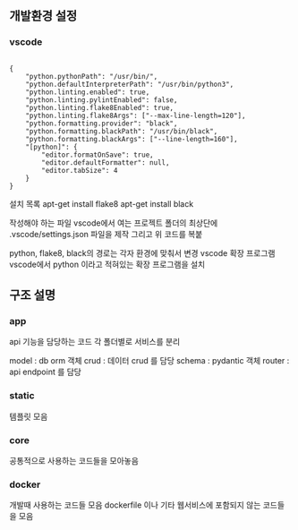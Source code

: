 ## 개발환경 설정 

### vscode

```

{
    "python.pythonPath": "/usr/bin/",
    "python.defaultInterpreterPath": "/usr/bin/python3",
    "python.linting.enabled": true,
    "python.linting.pylintEnabled": false,
    "python.linting.flake8Enabled": true,
    "python.linting.flake8Args": ["--max-line-length=120"],
    "python.formatting.provider": "black",
    "python.formatting.blackPath": "/usr/bin/black",
    "python.formatting.blackArgs": ["--line-length=160"],
    "[python]": {
        "editor.formatOnSave": true,
        "editor.defaultFormatter": null,
        "editor.tabSize": 4
    }
}
```


설치 목록
apt-get install flake8
apt-get install black

작성해야 하는 파일
vscode에서 여는 프로젝트 폴더의 최상단에
.vscode/settings.json 파일을 제작
그리고 위 코드를 복붙

python, flake8, black의 경로는 각자 환경에 맞춰서 변경
vscode 확장 프로그램
vscode에서 python 이라고 적혀있는 확장 프로그램을 설치




## 구조 설명

### app

api 기능을 담당하는 코드
각 폴더별로 서비스를 분리

model : db orm 객체
crud : 데이터 crud 를 담당
schema : pydantic 객체
router : api endpoint 를 담당

### static

템플릿 모음

### core

공통적으로 사용하는 코드들을 모아놓음

### docker

개발때 사용하는 코드들 모음
dockerfile 이나 기타 웹서비스에 포함되지 않는 코드들을 모음
